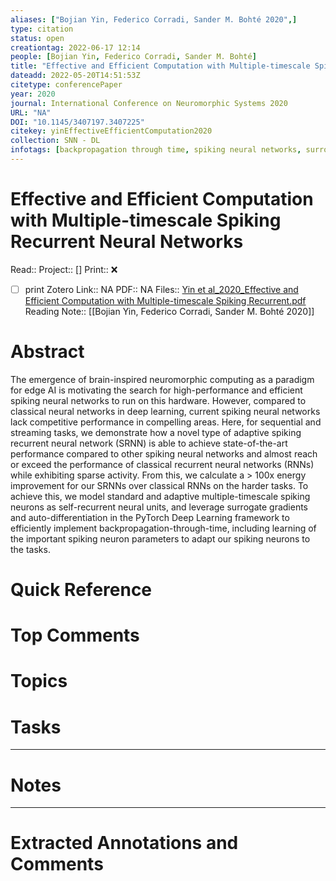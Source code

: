 ```yaml
---
aliases: ["Bojian Yin, Federico Corradi, Sander M. Bohté 2020",]
type: citation
status: open
creationtag: 2022-06-17 12:14
people: [Bojian Yin, Federico Corradi, Sander M. Bohté]
title: "Effective and Efficient Computation with Multiple-timescale Spiking Recurrent Neural Networks"
dateadd: 2022-05-20T14:51:53Z
citetype: conferencePaper
year: 2020
journal: International Conference on Neuromorphic Systems 2020
URL: "NA"
DOI: "10.1145/3407197.3407225"
citekey: yinEffectiveEfficientComputation2020
collection: SNN - DL
infotags: [backpropagation through time, spiking neural networks, surrogate gradient]
---
```


# Effective and Efficient Computation with Multiple-timescale Spiking Recurrent Neural Networks
Read:: 
Project:: []
Print::  ❌
- [ ] print 
Zotero Link:: NA
PDF:: NA
Files:: [Yin et al_2020_Effective and Efficient Computation with Multiple-timescale Spiking Recurrent.pdf](file:///home/michaelt/Insync/m@tarlton.info/Google%20Drive/06.%20Zotero/storage/TDSZPKZR/Yin%20et%20al_2020_Effective%20and%20Efficient%20Computation%20with%20Multiple-timescale%20Spiking%20Recurrent.pdf)
Reading Note:: [[Bojian Yin, Federico Corradi, Sander M. Bohté 2020]]

# Abstract
The emergence of brain-inspired neuromorphic computing as a paradigm for edge AI is motivating the search for high-performance and efficient spiking neural networks to run on this hardware. However, compared to classical neural networks in deep learning, current spiking neural networks lack competitive performance in compelling areas. Here, for sequential and streaming tasks, we demonstrate how a novel type of adaptive spiking recurrent neural network (SRNN) is able to achieve state-of-the-art performance compared to other spiking neural networks and almost reach or exceed the performance of classical recurrent neural networks (RNNs) while exhibiting sparse activity. From this, we calculate a > 100x energy improvement for our SRNNs over classical RNNs on the harder tasks. To achieve this, we model standard and adaptive multiple-timescale spiking neurons as self-recurrent neural units, and leverage surrogate gradients and auto-differentiation in the PyTorch Deep Learning framework to efficiently implement backpropagation-through-time, including learning of the important spiking neuron parameters to adapt our spiking neurons to the tasks.

# Quick Reference


# Top Comments


# Topics


# Tasks


----
# Notes


----
# Extracted Annotations and Comments